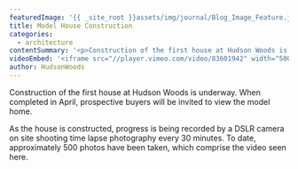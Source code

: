 ```yaml
---
featuredImage: '{{ _site_root }}assets/img/journal/Blog_Image_Feature.jpg'
title: Model House Construction
categories:
  - architecture
contentSummary: '<p>Construction of the first house at Hudson Woods is underway. When completed in April, prospective buyers will be invited to view the model home.</p>'
videoEmbed: '<iframe src="//player.vimeo.com/video/83601942" width="500" height="281" frameborder="0" webkitallowfullscreen mozallowfullscreen allowfullscreen></iframe>'
author: HudsonWoods
---
```

<p>Construction of the first house at Hudson Woods is underway. When completed in April, prospective buyers will be invited to view the model home.</p><p>As the house is constructed, progress is being recorded by a DSLR camera on site shooting time lapse photography every 30 minutes. To date, approximately 500 photos have been taken, which comprise the video seen here.</p>
